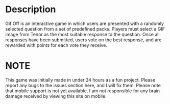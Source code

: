 # Description
Gif Off is an interactive game in which users are presented with a randomly selected question from a set of predefined packs. Players must select a GIF image from Tenor as the most suitable response to the question. Once all responses have been submitted, users vote on the best response, and are rewarded with points for each vote they receive.

# NOTE
This game was initially made in under 24 hours as a fun project. Please report any bugs to the issues section here, and I will fix them.
Please note that mobile support is not yet available. I am not responsible for any brain damage received by viewing this site on mobile.